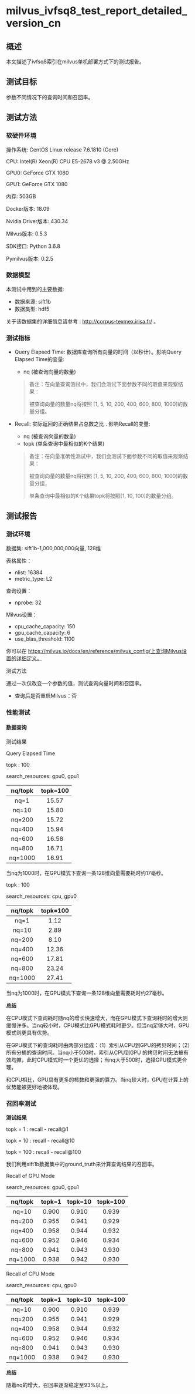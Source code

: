 # milvus_ivfsq8_test_report_detailed_version_cn

## 概述

本文描述了ivfsq8索引在milvus单机部署方式下的测试报告。



## 测试目标

参数不同情况下的查询时间和召回率。



## 测试方法

### 软硬件环境

操作系统: CentOS Linux release 7.6.1810 (Core) 

CPU: Intel(R) Xeon(R) CPU E5-2678 v3 @ 2.50GHz

GPU0: GeForce GTX 1080

GPU1: GeForce GTX 1080

内存: 503GB

Docker版本: 18.09

Nvidia Driver版本: 430.34

Milvus版本: 0.5.3

SDK接口: Python 3.6.8

Pymilvus版本: 0.2.5



### 数据模型

本测试中用到的主要数据:

- 数据来源: sift1b
- 数据类型: hdf5

关于该数据集的详细信息请参考 : http://corpus-texmex.irisa.fr/ 。



### 测试指标

- Query Elapsed Time: 数据库查询所有向量的时间（以秒计）。影响Query Elapsed Time的变量:

  - nq (被查询向量的数量)

  > 备注：在向量查询测试中，我们会测试下面参数不同的取值来观察结果：
  >
  > 被查询向量的数量nq将按照 [1, 5, 10,  200, 400, 600, 800, 1000]的数量分组。 

- Recall: 实际返回的正确结果占总数之比 . 影响Recall的变量:

  - nq (被查询向量的数量)
  - topk (单条查询中最相似的K个结果)

  > 备注：在向量准确性测试中，我们会测试下面参数不同的取值来观察结果：
  >
  > 被查询向量的数量nq将按照 [1, 5, 10,  200, 400, 600, 800, 1000]的数量分组，
  >
  > 单条查询中最相似的K个结果topk将按照[1, 10, 100]的数量分组。



## 测试报告

### 测试环境

数据集: sift1b-1,000,000,000向量, 128维

表格属性：

- nlist: 16384
- metric_type: L2

查询设置：

- nprobe: 32

Milvus设置：

- cpu_cache_capacity: 150
- gpu_cache_capacity: 6
- use_blas_threshold: 1100

你可以在 https://milvus.io/docs/en/reference/milvus_config/上查询Milvus设置的详细定义。

测试方法

通过一次仅改变一个参数的值，测试查询向量时间和召回率。

- 查询后是否重启Milvus：否



### 性能测试

#### 数据查询

测试结果

Query Elapsed Time 

topk : 100

search_resources: gpu0, gpu1

| nq/topk | topk=100 |
| :-----: | :------: |
|  nq=1   |  15.57   |
|  nq=10  |  15.80   |
| nq=200  |  15.72   |
| nq=400  |  15.94   |
| nq=600  |  16.58   |
| nq=800  |  16.71   |
| nq=1000 |  16.91   |

当nq为1000时，在GPU模式下查询一条128维向量需要耗时约17毫秒。 



topk : 100

search_resources: cpu, gpu0

| nq/topk | topk=100 |
| :-----: | :------: |
|  nq=1   |   1.12   |
|  nq=10  |   2.89   |
| nq=200  |   8.10   |
| nq=400  |  12.36   |
| nq=600  |  17.81   |
| nq=800  |  23.24   |
| nq=1000 |  27.41   |

当nq为1000时，在GPU模式下查询一条128维向量需要耗时约27毫秒。 



**总结**

在CPU模式下查询耗时随nq的增长快速增大，而在GPU模式下查询耗时的增大则缓慢许多。当nq较小时，CPU模式比GPU模式耗时更少。但当nq足够大时，GPU模式则更具有优势。

在GPU模式下的查询耗时由两部分组成：（1）索引从CPU到GPU的拷贝时间；（2）所有分桶的查询时间。当nq小于500时，索引从CPU到GPU 的拷贝时间无法被有效均摊，此时CPU模式时一个更优的选择；当nq大于500时，选择GPU模式更合理。

和CPU相比，GPU具有更多的核数和更强的算力。当nq较大时，GPU在计算上的优势能被更好地被体现。



### 召回率测试

**测试结果**

topk = 1 : recall - recall@1

topk = 10 : recall - recall@10

topk = 100 : recall - recall@100

我们利用sift1b数据集中的ground_truth来计算查询结果的召回率。



Recall of GPU Mode

search_resources: gpu0, gpu1

| nq/topk | topk=1 | topk=10 | topk=100 |
| :-----: | :----: | :-----: | :------: |
|  nq=10  | 0.900  |  0.910  |  0.939   |
| nq=200  | 0.955  |  0.941  |  0.929   |
| nq=400  | 0.958  |  0.944  |  0.932   |
| nq=600  | 0.952  |  0.946  |  0.934   |
| nq=800  | 0.941  |  0.943  |  0.930   |
| nq=1000 | 0.938  |  0.942  |  0.930   |



Recall of CPU Mode

search_resources: cpu, gpu0

| nq/topk | topk=1 | topk=10 | topk=100 |
| :-----: | :----: | :-----: | :------: |
|  nq=10  | 0.900  |  0.910  |  0.939   |
| nq=200  | 0.955  |  0.941  |  0.929   |
| nq=400  | 0.958  |  0.944  |  0.932   |
| nq=600  | 0.952  |  0.946  |  0.934   |
| nq=800  | 0.941  |  0.943  |  0.930   |
| nq=1000 | 0.938  |  0.942  |  0.930   |



**总结**

随着nq的增大，召回率逐渐稳定至93%以上。

